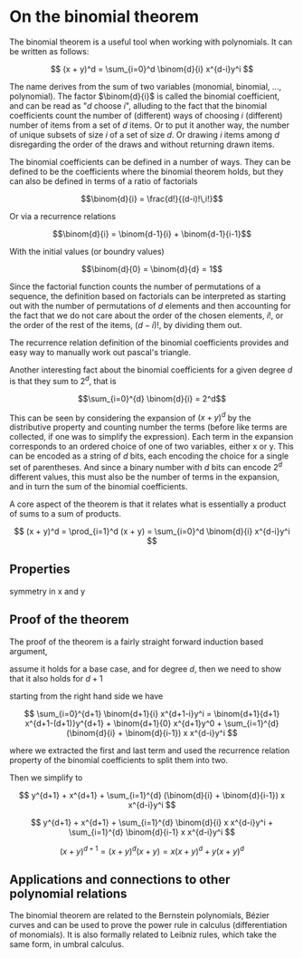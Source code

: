 ﻿# On the binomial theorem

The binomial theorem is a useful tool when working with polynomials.
It can be written as follows:

$$ (x + y)^d = \sum_{i=0}^d  \binom{d}{i} x^{d-i}y^i $$

The name derives from the sum of two variables (monomial, binomial, ..., polynomial).
The factor $\binom{d}{i}$ is called the binomial coefficient, and can be read as "$d$ choose $i$",
alluding to the fact that the binomial coefficients count the number of (different) ways 
of choosing $i$ (different) number of items from a set of $d$ items. Or to put it another way,
the number of unique subsets of size $i$ of a set of size $d$. Or drawing $i$ items among $d$
disregarding the order of the draws and without returning drawn items.

The binomial coefficients can be defined in a number of ways.
They can be defined to be the coefficients where the binomial theorem holds,
but they can also be defined in terms of a ratio of factorials

$$\binom{d}{i} = \frac{d!}{(d-i)!\,i!}$$

Or via a recurrence relations

$$\binom{d}{i} = \binom{d-1}{i} + \binom{d-1}{i-1}$$

With the initial values (or boundry values)

$$\binom{d}{0} = \binom{d}{d} = 1$$

Since the factorial function counts the number of permutations of a sequence,
the definition based on factorials can be interpreted as starting out with the number of
permutations of $d$ elements and then accounting for the fact that we do not care about the
order of the chosen elements, $i!$, or the order of the rest of the items, $(d-i)!$, 
by dividing them out.

The recurrence relation definition of the binomial coefficients provides and easy way to
manually work out pascal's triangle.

Another interesting fact about the binomial coefficients for a given degree $d$ is that they sum to 
$2^d$, that is

$$\sum_{i=0}^{d} \binom{d}{i} = 2^d$$

This can be seen by considering the expansion of $(x + y)^d$ by the distributive property
and counting number the terms (before like terms are collected, if one was to simplify the expression).
Each term in the expansion corresponds to an ordered choice of one of two variables, either x or y.
This can be encoded as a string of $d$ bits, each encoding the choice for a single set of parentheses.
And since a binary number with $d$ bits can encode $2^d$ different values, this must also be the number
of terms in the expansion, and in turn the sum of the binomial coefficients.




A core aspect of the theorem is that it relates what is essentially a product of sums
to a sum of products.

$$ (x + y)^d = \prod_{i=1}^d (x + y)  = \sum_{i=0}^d  \binom{d}{i} x^{d-i}y^i $$



## Properties
symmetry in x and y

## Proof of the theorem

The proof of the theorem is a fairly straight forward induction based argument,

assume it holds for a base case, and for degree $d$, then we need to show that it also holds for $d+1$


starting from the right hand side we have

$$ \sum_{i=0}^{d+1} \binom{d+1}{i} x^{d+1-i}y^i = \binom{d+1}{d+1} x^{d+1-(d+1)}y^{d+1} + \binom{d+1}{0} x^{d+1}y^0 + \sum_{i=1}^{d} (\binom{d}{i} + \binom{d}{i-1}) x x^{d-i}y^i $$

where we extracted the first and last term and used the recurrence relation property of the binomial coefficients to split them into two.

Then we simplify to

$$ y^{d+1} + x^{d+1} + \sum_{i=1}^{d} (\binom{d}{i} + \binom{d}{i-1}) x x^{d-i}y^i $$

$$ y^{d+1} + x^{d+1} + \sum_{i=1}^{d} \binom{d}{i} x x^{d-i}y^i + \sum_{i=1}^{d} \binom{d}{i-1} x x^{d-i}y^i $$




$$(x+y)^{d+1} = (x+y)^{d} (x+y) = x (x+y)^{d} + y (x+y)^{d} $$

## Applications and connections to other polynomial relations

The binomial theorem are related to the Bernstein polynomials, Bézier curves and
can be used to prove the power rule in calculus (differentiation of monomials).
It is also formally related to Leibniz rules, which take the same form, in umbral calculus.


